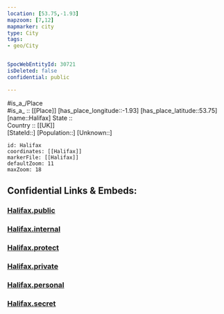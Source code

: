 ```yaml
---
location: [53.75,-1.93] 
mapzoom: [7,12] 
mapmarker: city 
type: City
tags:
- geo/City


SpocWebEntityId: 30721
isDeleted: false
confidential: public

---
```

#is_a_/Place  
#is_a_ :: [[Place]] 
[has_place_longitude::-1.93] 
[has_place_latitude::53.75] 
[name::Halifax] 
State ::  
Country :: [[UK]]  
[StateId::] 
[Population::] 
[Unknown::] 


```leaflet
id: Halifax
coordinates: [[Halifax]] 
markerFile: [[Halifax]] 
defaultZoom: 11 
maxZoom: 18
```


## Confidential Links & Embeds: 

### [Halifax.public](/_public/\Earth\Continent\Europe\Europe~North\UK\England\Regions~England\Yorkshire_and_the_Humber\Yorkshire~West\Calderdale\cities~CalderdaleHalifax.public.md) 

### [Halifax.internal](/_internal/\Earth\Continent\Europe\Europe~North\UK\England\Regions~England\Yorkshire_and_the_Humber\Yorkshire~West\Calderdale\cities~CalderdaleHalifax.internal.md) 

### [Halifax.protect](/_protect/\Earth\Continent\Europe\Europe~North\UK\England\Regions~England\Yorkshire_and_the_Humber\Yorkshire~West\Calderdale\cities~CalderdaleHalifax.protect.md) 

### [Halifax.private](/_private/\Earth\Continent\Europe\Europe~North\UK\England\Regions~England\Yorkshire_and_the_Humber\Yorkshire~West\Calderdale\cities~CalderdaleHalifax.private.md) 

### [Halifax.personal](/_personal/\Earth\Continent\Europe\Europe~North\UK\England\Regions~England\Yorkshire_and_the_Humber\Yorkshire~West\Calderdale\cities~CalderdaleHalifax.personal.md) 

### [Halifax.secret](/_secret/\Earth\Continent\Europe\Europe~North\UK\England\Regions~England\Yorkshire_and_the_Humber\Yorkshire~West\Calderdale\cities~CalderdaleHalifax.secret.md)

